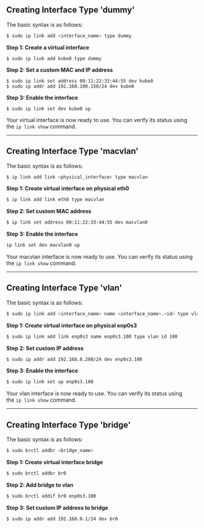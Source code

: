 ## Creating Interface Type 'dummy'

The basic syntax is as follows:

```bash
$ sudo ip link add <interface_name> type dummy
```

**Step 1: Create a virtual interface**

```shell
$ sudo ip link add kube0 type dummy
```

**Step 2: Set a custom MAC and IP address**

```shell
$ sudo ip link set address 00:11:22:33:44:55 dev kube0
$ sudo ip addr add 192.168.100.150/24 dev kube0
```

**Step 3: Enable the interface**

```shell
$ sudo ip link set dev kube0 up
```

Your virtual interface is now ready to use. You can verify its status using the `ip link show` command.

___

## Creating Interface Type 'macvlan'

The basic syntax is as follows:

```bash
$ ip link add link <physical_interface> type macvlan
```

**Step 1: Create virtual interface on physical eth0**

```bash
$ ip link add link eth0 type macvlan
```

**Step 2: Set custom MAC address**

```bash
$ ip link set address 00:11:22:33:44:55 dev macvlan0
```

**Step 3: Enable the interface**

```bash
ip link set dev macvlan0 up
```

Your macvlan interface is now ready to use. You can verify its status using the `ip link show` command.
___

## Creating Interface Type 'vlan'

The basic syntax is as follows:

```bash
$ sudo ip link add <interface_name> name <interface_name>.<id> type vlan id <id>
```

**Step 1: Create virtual interface on physical enp0s3**

```bash
$ sudo ip link add link enp0s3 name enp0s3.100 type vlan id 100
```

**Step 2: Set custom IP address**

```bash
$ sudo ip addr add 192.168.0.200/24 dev enp0s3.100
```

**Step 3: Enable the interface**

```bash
$ sudo ip link set up enp0s3.100
```

Your vlan interface is now ready to use. You can verify its status using the `ip link show` command.
___

## Creating Interface Type 'bridge'

The basic syntax is as follows:

```bash
$ sudo brctl addbr <bridge_name>
```

**Step 1: Create virtual interface bridge**

```bash
$ sudo brctl addbr br0
```

**Step 2: Add bridge to vlan**

```bash
$ sudo brctl addif br0 enp0s3.100
```

**Step 3: Set custom IP address to bridge**

```bash
$ sudo ip addr add 192.168.0.1/24 dev br0
```